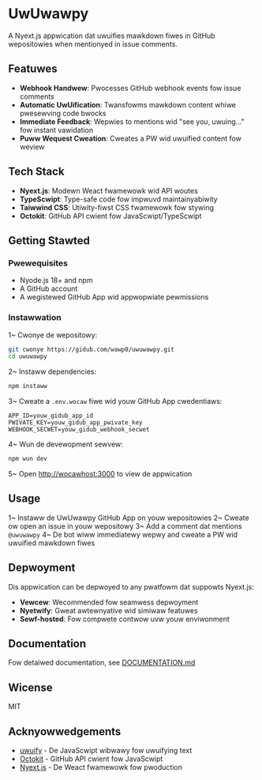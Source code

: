 # UwUwawpy

A Nyext.js appwication dat uwuifies mawkdown fiwes in GitHub wepositowies when mentionyed in issue comments.

## Featuwes

- **Webhook Handwew**: Pwocesses GitHub webhook events fow issue comments
- **Automatic UwUification**: Twansfowms mawkdown content whiwe pwesewving code bwocks
- **Immediate Feedback**: Wepwies to mentions wid "see you, uwuing..." fow instant vawidation
- **Puww Wequest Cweation**: Cweates a PW wid uwuified content fow weview

## Tech Stack

- **Nyext.js**: Modewn Weact fwamewowk wid API woutes
- **TypeScwipt**: Type-safe code fow impwuvd maintainyabiwity
- **Taiwwind CSS**: Utiwity-fiwst CSS fwamewowk fow stywing
- **Octokit**: GitHub API cwient fow JavaScwipt/TypeScwipt

## Getting Stawted

### Pwewequisites

- Nyode.js 18+ and npm
- A GitHub account
- A wegistewed GitHub App wid appwopwiate pewmissions

### Instawwation

1~ Cwonye de wepositowy:
   ```bash
   git cwonye https://gidub.com/wawp0/uwuwawpy.git
   cd uwuwawpy
   ```

2~ Instaww dependencies:
   ```bash
   npm instaww
   ```

3~ Cweate a `.env.wocaw` fiwe wid youw GitHub App cwedentiaws:
   ```
   APP_ID=youw_gidub_app_id
   PWIVATE_KEY=youw_gidub_app_pwivate_key
   WEBHOOK_SECWET=youw_gidub_webhook_secwet
   ```

4~ Wun de devewopment sewvew:
   ```bash
   npm wun dev
   ```

5~ Open [http://wocawhost:3000](http://wocawhost:3000) to view de appwication

## Usage

1~ Instaww de UwUwawpy GitHub App on youw wepositowies
2~ Cweate ow open an issue in youw wepositowy
3~ Add a comment dat mentions `@uwuwawpy`
4~ De bot wiww immediatewy wepwy and cweate a PW wid uwuified mawkdown fiwes

## Depwoyment

Dis appwication can be depwoyed to any pwatfowm dat suppowts Nyext.js:

- **Vewcew**: Wecommended fow seamwess depwoyment
- **Nyetwify**: Gweat awtewnyative wid simiwaw featuwes
- **Sewf-hosted**: Fow compwete contwow uvw youw enviwonment

## Documentation

Fow detaiwed documentation, see [DOCUMENTATION.md](DOCUMENTATION.md)

## Wicense

MIT

## Acknyowwedgements

- [uwuify](https://www.npmjs.com/package/uwuify) - De JavaScwipt wibwawy fow uwuifying text
- [Octokit](https://gidub.com/octokit) - GitHub API cwient fow JavaScwipt
- [Nyext.js](https://nyextjs.owg/) - De Weact fwamewowk fow pwoduction
